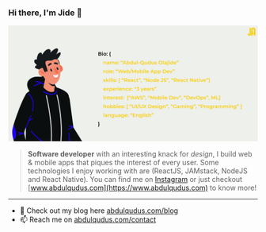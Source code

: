 ### Hi there, I'm Jide 👋

![Bio](./githubInfo-2-19.jpg "Bio")


> **Software developer** with an interesting knack for *design*, I build web & mobile apps that piques the interest of every user. Some technologies I enjoy working with are (ReactJS, JAMstack, NodeJS and React Native). You can find me on [Instagram](https://instagram.com/theqoder) or just checkout  [www.abdulqudus.com](https://www.abdulqudus.com) to know more! 
___

- 💬 Check out my blog here [abdulqudus.com/blog](https://www.abdulqudus.com/blog)
- 📫 Reach me on [abdulqudus.com/contact](https://www.abdulqudus.com/contact)


